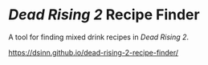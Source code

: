 # _Dead Rising 2_ Recipe Finder
A tool for finding mixed drink recipes in _Dead Rising 2_.

https://dsinn.github.io/dead-rising-2-recipe-finder/
